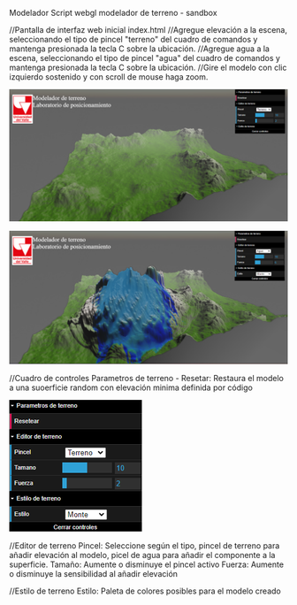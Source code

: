 Modelador
Script webgl modelador de terreno - sandbox

//Pantalla de interfaz web inicial index.html
//Agregue elevación a la escena, seleccionando el tipo de pincel "terreno" del cuadro de comandos y mantenga presionada la tecla C sobre la ubicación.
//Agregue agua a la escena, seleccionando el tipo de pincel "agua" del cuadro de comandos y mantenga presionada la tecla C sobre la ubicación.
//Gire el modelo con clic izquierdo sostenido y con scroll de mouse haga zoom.

![Aquí la descripción de la imagen por si no carga](https://raw.githubusercontent.com/Valencia729/modelador/main/img/cap1.png)

![Aquí la descripción de la imagen por si no carga](https://raw.githubusercontent.com/Valencia729/modelador/main/img/cap3.png)

//Cuadro de controles
Parametros de terreno - Resetar: Restaura el modelo a una suoerficie random con elevación minima definida por código

![Aquí la descripción de la imagen por si no carga](https://raw.githubusercontent.com/Valencia729/modelador/main/img/cap2.png)

//Editor de terreno
Pincel: Seleccione según el tipo, pincel de terreno para añadir elevación al modelo, picel de agua para añadir el componente a la superficie.
Tamaño: Aumente o disminuye el pincel activo
Fuerza: Aumente o disminuye la sensibilidad al añadir elevación

//Estilo de terreno
Estilo: Paleta de colores posibles para el modelo creado





